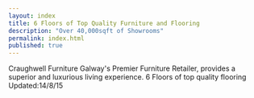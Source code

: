 ```yaml
---
layout: index
title: 6 Floors of Top Quality Furniture and Flooring
description: "Over 40,000sqft of Showrooms"
permalink: index.html
published: true
---
```



Craughwell Furniture Galway's Premier Furniture Retailer,  provides a superior and luxurious living experience.  6 Floors of top quality flooring
Updated:14/8/15
